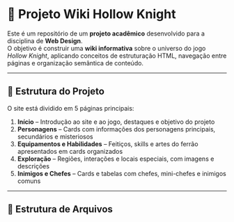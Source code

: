 # 🌙 Projeto Wiki Hollow Knight

Este é um repositório de um **projeto acadêmico** desenvolvido para a disciplina de **Web Design**.  
O objetivo é construir uma **wiki informativa** sobre o universo do jogo *Hollow Knight*, aplicando conceitos de estruturação HTML, navegação entre páginas e organização semântica de conteúdo.

---

## 🧩 Estrutura do Projeto

O site está dividido em 5 páginas principais:

1. **Início** – Introdução ao site e ao jogo, destaques e objetivo do projeto  
2. **Personagens** – Cards com informações dos personagens principais, secundários e misteriosos  
3. **Equipamentos e Habilidades** – Feitiços, skills e artes do ferrão apresentados em cards organizados  
4. **Exploração** – Regiões, interações e locais especiais, com imagens e descrições  
5. **Inimigos e Chefes** – Cards e tabelas com chefes, mini-chefes e inimigos comuns

---

## 📁 Estrutura de Arquivos

